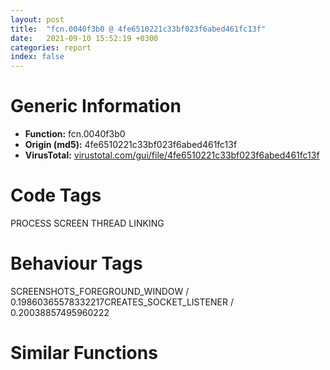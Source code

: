 ```yaml
---
layout: post
title:  "fcn.0040f3b0 @ 4fe6510221c33bf023f6abed461fc13f"
date:   2021-09-10 15:52:19 +0300
categories: report
index: false
---
```


# Generic Information
- **Function:** fcn.0040f3b0
- **Origin (md5):** 4fe6510221c33bf023f6abed461fc13f
- **VirusTotal:** [virustotal.com/gui/file/4fe6510221c33bf023f6abed461fc13f][virustotal_ref]

# Code Tags
<span class="tag" id="PROCESS">PROCESS</span>
<span class="tag" id="SCREEN">SCREEN</span>
<span class="tag" id="THREAD">THREAD</span>
<span class="tag" id="LINKING">LINKING</span>


# Behaviour Tags
<span class="bhv-tag" id="SCREENSHOTS_FOREGROUND_WINDOW">SCREENSHOTS_FOREGROUND_WINDOW / 0.19860365578332217</span><span class="bhv-tag" id="CREATES_SOCKET_LISTENER">CREATES_SOCKET_LISTENER / 0.20038857495960222</span>

# Similar Functions
<script type="text/javascript" src="https://www.gstatic.com/charts/loader.js"></script>
<script type="text/javascript">

    google.charts.load('current', {'packages':['corechart']});
    google.charts.setOnLoadCallback(drawChart);

    function drawChart() {
    var data = new google.visualization.DataTable();
        data.addColumn('number', 'X');
        data.addColumn('number', 'Y');
        data.addColumn({type: 'string', role: 'tooltip', 'p': {'html': true}});
        data.addColumn({'type': 'string', 'role': 'style'});
        
        data.addRows([
    [20.694665908813477, -258.96441650390625, '<b><a href="/report/fcn.0040f3b0@4fe6510221c33bf023f6abed461fc13f">fcn.0040f3b0</a><br>@4fe6510221c33bf023f6abed461fc13f</b><br>push ebp<br>mov ebp, esp<br>and esp, 0xfffffff8<br>movzx eax, byte[ebp+0xc]<br>sub esp, 0x11c<br>push ebx<br>mov ebx, dword[ebp+0x10]<br>or ax, bx<br>push esi<br>push edi<br>je 0x40f9c7<br>cmp dword[ebp+0x1c], 0<br>jne 0x40f3dc<br>mov dword[ebp+0x1c], 0xffc3d44d<br>call dword[sym.imp.KERNEL32.dll_GetCurrentThreadId]<br>cmp eax, dword[0x4c53a0]<br>mov eax, dword[0x4c7f18]<br>sete byte[esp+0x11]<br>test eax, eax<br>je 0x40f402<br>cmp byte[esp+0x11], 0<br>mov byte[esp+0x12], 1<br>je 0x40f407<br>mov byte[esp+0x12], 0<br>cmp eax, 1<br>je 0x40f413<br>cmp byte[esp+0x11], 0<br>je 0x40f417<br>mov byte[ebp+0x18], 0<br>cmp byte[ebp+0xc], 0<br>jne 0x40f429<br>mov ecx, ebx<br>call fcn.00412980<br>mov byte[ebp+0xc], al<br>jmp 0x40f442<br>test bx, bx<br>jne 0x40f442<br>mov ecx, dword[ebp+0xc]<br>push ecx<br>xor bl, bl<br>call fcn.00412700<br>movzx ebx, ax<br>add esp, 4<br>mov dword[ebp+0x10], ebx<br>mov edx, ebx<br>xor eax, eax<br>shr edx, 8<br>test dl, dl<br>setne al<br>cmp dword[0x4c7f18], 2<br>mov dword[esp+0x1c], eax<br>jne case.default.0x40f469<br>movzx eax, byte[ebp+0xc]<br>add eax, 0xffffff60<br>cmp eax, 5<br>ja case.default.0x40f469<br>jmp dword[eax*4+0x40f9d0]<br>mov byte[ebp+0xc], 0x11<br>jmp case.default.0x40f469<br>mov byte[ebp+0xc], 0x10<br>jmp case.default.0x40f469<br>mov byte[ebp+0xc], 0x12<br>cmp dword[ebp+0x14], 0<br>mov al, byte[ebp+0xc]<br>je 0x40f5b5<br>xor ecx, ecx<br>mov edx, ebx<br>call fcn.00411b10<br>mov ebx, dword[ebp+8]<br>test al, al<br>je 0x40f54b<br>lea ecx, [esp+0x28]<br>push ecx<br>call dword[sym.imp.USER32.dll_GetKeyboardState]<br>mov cl, 0x80<br>mov dl, 0x7f<br>test ebx, ebx<br>jne 0x40f4c2<br>movzx eax, byte[ebp+0xc]<br>or byte[esp+eax+0x28], cl<br>lea eax, [esp+eax+0x28]<br>jmp 0x40f4d3<br>cmp ebx, 1<br>jne 0x40f4d3<br>movzx eax, byte[ebp+0xc]<br>and byte[esp+eax+0x28], dl<br>lea eax, [esp+eax+0x28]<br>movzx eax, byte[ebp+0xc]<br>add eax, 0xffffff60<br>cmp eax, 5<br>ja case.default.0x40f4e1<br>jmp dword[eax*4+0x40f9e8]<br>test byte[esp+0xca], cl<br>jne 0x40f500<br>test byte[esp+0xcb], cl<br>jne 0x40f500<br>and byte[esp+0x39], dl<br>jmp case.default.0x40f4e1<br>or byte[esp+0x39], cl<br>jmp case.default.0x40f4e1<br>test byte[esp+0xc8], cl<br>jne 0x40f51e<br>test byte[esp+0xc9], cl<br>jne 0x40f51e<br>and byte[esp+0x38], dl<br>jmp case.default.0x40f4e1<br>or byte[esp+0x38], cl<br>jmp case.default.0x40f4e1<br>test byte[esp+0xcc], cl<br>jne 0x40f53c<br>test byte[esp+0xcd], cl<br>jne 0x40f53c<br>and byte[esp+0x3a], dl<br>jmp case.default.0x40f4e1<br>or byte[esp+0x3a], cl<br>lea edx, [esp+0x28]<br>push edx<br>call dword[sym.imp.USER32.dll_SetKeyboardState]<br>movzx esi, word[ebp+0x10]<br>mov edi, dword[sym.imp.USER32.dll_PostMessageW]<br>shl esi, 0x10<br>cmp ebx, 1<br>je 0x40f573<br>movzx ecx, byte[ebp+0xc]<br>mov edx, dword[ebp+0x14]<br>mov eax, esi<br>or eax, 1<br>push eax<br>push ecx<br>push 0x100<br>push edx<br>call edi<br>cmp byte[ebp+0x18], 0<br>je 0x40f591<br>cmp ebx, 2<br>jne 0x40f591<br>mov eax, dword[0x4c28ec]<br>mov ecx, dword[eax+0x64]<br>push ecx<br>call fcn.00410e40<br>add esp, 4<br>jmp 0x40f599<br>test ebx, ebx<br>je 0x40f98e<br>movzx edx, byte[ebp+0xc]<br>mov eax, dword[ebp+0x14]<br>or esi, 0xc0000001<br>push esi<br>push edx<br>push 0x101<br>push eax<br>call edi<br>jmp 0x40f98e<br>cmp byte[0x4c6ec4], 0<br>mov ecx, dword[ebp+8]<br>mov dword[0x4c53f8], ecx<br>mov byte[0x4c6eff], al<br>je 0x40f612<br>cmp al, 0x12<br>je 0x40f5d8<br>cmp al, 0xa4<br>je 0x40f5d8<br>cmp al, 0xa5<br>jne 0x40f612<br>cmp byte[esp+0x11], 0<br>jne 0x40f612<br>test byte[0x4c9b80], 1<br>mov byte[esp+0x16], 1<br>jne 0x40f643<br>or dword[0x4c9b80], 1<br>push str.BlockInput<br>push str.user32<br>call dword[sym.imp.KERNEL32.dll_GetModuleHandleW]<br>push eax<br>call dword[sym.imp.KERNEL32.dll_GetProcAddress]<br>mov dword[0x4c9b7c], eax<br>jmp 0x40f648<br>cmp byte[esp+0x11], 0<br>mov byte[esp+0x16], 0<br>lea esi, [esp+0x24]<br>jne 0x40f627<br>mov esi, 0x4c53f0<br>mov dword[esp+0x18], esi<br>cmp al, 0xa5<br>jne 0x40f65c<br>cmp byte[esp+0x12], 0<br>jne 0x40f65c<br>cmp dword[0x4c65e8], 0<br>je 0x40f65c<br>mov al, 1<br>jmp 0x40f65e<br>mov eax, dword[0x4c9b7c]<br>test eax, eax<br>je 0x40f650<br>push 0<br>call eax<br>mov al, byte[ebp+0xc]<br>mov byte[0x4c6ec4], 0<br>jmp 0x40f622<br>xor al, al<br>mov byte[esp+0x14], al<br>mov byte[esp+0x13], al<br>test al, al<br>je 0x40f6d6<br>cmp byte[esp+0x11], 0<br>jne 0x40f679<br>mov edi, dword[0x4c53f4]<br>jmp 0x40f6a6<br>call dword[sym.imp.USER32.dll_GetForegroundWindow]<br>test eax, eax<br>je 0x40f68e<br>push 0<br>push eax<br>call dword[sym.imp.USER32.dll_GetWindowThreadProcessId]<br>jmp 0x40f690<br>xor eax, eax<br>push eax<br>call dword[sym.imp.USER32.dll_GetKeyboardLayout]<br>mov edi, eax<br>push edi<br>xor eax, eax<br>call fcn.00411f10<br>add esp, 4<br>mov dword[esi], eax<br>cmp dword[esi], 0<br>je 0x40f6b2<br>mov byte[esp+0x13], 0<br>jmp 0x40f6da<br>push 0xa2<br>mov byte[esp+0x19], 0xa2<br>call dword[sym.imp.USER32.dll_GetAsyncKeyState]<br>mov edx, dword[ebp+0x1c]<br>mov dword[0x4c65dc], edx<br>shr eax, 0xf<br>and al, 1<br>mov byte[esp+0x17], al<br>jmp 0x40f6da<br>mov edi, dword[esp+0x24]<br>cmp byte[esp+0x12], 0<br>je 0x40f6f3<br>mov al, byte[ebp+0xc]<br>xor ecx, ecx<br>mov edx, ebx<br>call fcn.00411b10<br>mov byte[esp+0x20], al<br>jmp 0x40f6f8<br>mov byte[esp+0x20], 0<br>cmp byte[esp+0x11], 0<br>jne 0x40f71e<br>mov eax, dword[0x4c7f18]<br>cmp eax, 2<br>je 0x40f71e<br>cmp dword[0x4c65e8], 0<br>je 0x40f717<br>cmp eax, 1<br>jne 0x40f71e<br>mov byte[esp+0x11], 1<br>jmp 0x40f723<br>mov byte[esp+0x11], 0<br>cmp dword[ebp+8], 1<br>mov esi, dword[sym.imp.USER32.dll_keybd_event]<br>mov ebx, dword[esp+0x20]<br>je 0x40f812<br>cmp byte[esp+0x12], 0<br>je 0x40f75d<br>mov eax, dword[ebp+0x1c]<br>mov ecx, dword[esp+0x1c]<br>mov edx, dword[ebp+0x10]<br>push eax<br>mov eax, dword[ebp+0xc]<br>push ecx<br>push edx<br>push eax<br>push ebx<br>call fcn.00410920<br>add esp, 0x14<br>jmp 0x40f7f9<br>cmp byte[esp+0x14], 0<br>je 0x40f776<br>mov ecx, dword[esp+0x18]<br>cmp dword[ecx], 3<br>jne 0x40f776<br>mov edx, dword[ebp+0x1c]<br>mov dword[0x4c65e0], edx<br>mov eax, dword[ebp+0x1c]<br>mov ecx, dword[esp+0x1c]<br>mov edx, dword[ebp+0x10]<br>push eax<br>mov eax, dword[ebp+0xc]<br>push ecx<br>push edx<br>push eax<br>call esi<br>cmp byte[esp+0x13], 0<br>mov dword[0x4c65e0], 0<br>je 0x40f7f9<br>cmp dword[0x4c65dc], 0<br>mov byte[esp+0x13], 0<br>je 0x40f7c5<br>push edi<br>mov eax, 4<br>mov dword[0x4c65dc], 0<br>call fcn.00411f10<br>mov ecx, dword[esp+0x1c]<br>mov dword[ecx], eax<br>jmp 0x40f7f6<br>cmp byte[esp+0x17], 0<br>jne 0x40f7f9<br>movzx edx, byte[esp+0x15]<br>push edx<br>call dword[sym.imp.USER32.dll_GetAsyncKeyState]<br>mov ecx, 0x8000<br>and ax, cx<br>movzx eax, ax<br>neg eax<br>sbb eax, eax<br>add eax, 4<br>push edi<br>call fcn.00411f10<br>mov edx, dword[esp+0x1c]<br>mov dword[edx], eax<br>add esp, 4<br>cmp byte[esp+0x11], 0<br>je 0x40f812<br>mov eax, dword[ebp+0x10]<br>mov ecx, dword[ebp+0xc]<br>push eax<br>push ecx<br>xor dl, dl<br>call fcn.00411010<br>add esp, 8<br>cmp byte[ebp+0x18], 0<br>je 0x40f851<br>mov eax, 2<br>cmp dword[ebp+8], eax<br>jne 0x40f851<br>cmp dword[0x4c7f18], eax<br>jne 0x40f83e<br>mov edx, dword[0x4c28ec]<br>mov eax, dword[edx+0x68]<br>push eax<br>call fcn.00410e40<br>add esp, 4<br>jmp 0x40f85b<br>mov eax, dword[0x4c28ec]<br>mov eax, dword[eax+0x64]<br>push eax<br>call fcn.00410e40<br>add esp, 4<br>jmp 0x40f85b<br>cmp dword[ebp+8], 0<br>je 0x40f945<br>or dword[esp+0x1c], 2<br>cmp byte[esp+0x12], 0<br>je 0x40f889<br>mov ecx, dword[ebp+0x1c]<br>mov edx, dword[esp+0x1c]<br>mov eax, dword[ebp+0x10]<br>push ecx<br>mov ecx, dword[ebp+0xc]<br>push edx<br>push eax<br>push ecx<br>push ebx<br>call fcn.00410920<br>mov ebx, dword[ebp+0x10]<br>add esp, 0x14<br>jmp 0x40f915<br>cmp byte[esp+0x14], 0<br>je 0x40f8a1<br>mov edx, dword[esp+0x18]<br>cmp dword[edx], 3<br>jne 0x40f8a1<br>mov eax, dword[ebp+0x1c]<br>mov dword[0x4c65e4], eax<br>mov ecx, dword[ebp+0x1c]<br>mov edx, dword[esp+0x1c]<br>mov ebx, dword[ebp+0x10]<br>mov eax, dword[ebp+0xc]<br>push ecx<br>push edx<br>push ebx<br>push eax<br>call esi<br>xor eax, eax<br>mov dword[0x4c65e4], eax<br>cmp byte[esp+0x13], al<br>je 0x40f915<br>cmp dword[0x4c65dc], eax<br>je 0x40f8e1<br>mov dword[0x4c65dc], eax<br>push edi<br>mov eax, 4<br>call fcn.00411f10<br>mov ecx, dword[esp+0x1c]<br>mov dword[ecx], eax<br>jmp 0x40f912<br>cmp byte[esp+0x17], al<br>je 0x40f915<br>movzx edx, byte[esp+0x15]<br>push edx<br>call dword[sym.imp.USER32.dll_GetAsyncKeyState]<br>mov ecx, 0x8000<br>test cx, ax<br>mov eax, 0<br>setne al<br>push edi<br>add eax, 3<br>call fcn.00411f10<br>mov edx, dword[esp+0x1c]<br>mov dword[edx], eax<br>add esp, 4<br>mov eax, dword[esp+0x18]<br>cmp dword[eax], 0<br>je 0x40f92f<br>mov ecx, 0x138<br>cmp bx, cx<br>jne 0x40f92f<br>and byte[0x4c53d7], 0xfe<br>cmp byte[esp+0x11], 0<br>je 0x40f945<br>mov edx, dword[ebp+0xc]<br>push ebx<br>push edx<br>mov dl, 1<br>call fcn.00411010<br>add esp, 8<br>cmp byte[esp+0x16], 0<br>je 0x40f98e<br>test byte[0x4c9b80], 1<br>jne 0x40f97a<br>or dword[0x4c9b80], 1<br>push str.BlockInput<br>push str.user32<br>call dword[sym.imp.KERNEL32.dll_GetModuleHandleW]<br>push eax<br>call dword[sym.imp.KERNEL32.dll_GetProcAddress]<br>mov dword[0x4c9b7c], eax<br>jmp 0x40f97f<br>mov eax, dword[0x4c9b7c]<br>test eax, eax<br>je 0x40f987<br>push 1<br>call eax<br>mov byte[0x4c6ec4], 1<br>cmp byte[ebp+0x18], 0<br>je 0x40f9c7<br>cmp dword[0x4c7f18], 2<br>jne 0x40f9b5<br>mov eax, dword[0x4c28ec]<br>mov eax, dword[eax+0x60]<br>push eax<br>call fcn.00410e40<br>add esp, 4<br>pop edi<br>pop esi<br>pop ebx<br>mov esp, ebp<br>pop ebp<br>ret <br>mov ecx, dword[0x4c28ec]<br>mov eax, dword[ecx+0x5c]<br>push eax<br>call fcn.00410e40<br>add esp, 4<br>pop edi<br>pop esi<br>pop ebx<br>mov esp, ebp<br>pop ebp<br>ret <br><eoc> ', 'point { fill-color: #e0440e; }'],
[14.762373924255371, 248.3730010986328, '<b><a href="/report/fcn.0040fee0@4fe6510221c33bf023f6abed461fc13f">fcn.0040fee0</a><br>@4fe6510221c33bf023f6abed461fc13f</b><br>mov eax, dword[0x4c28ec]<br>mov eax, dword[eax+0xd0]<br>sub esp, 0x124<br>push ebx<br>mov ebx, dword[esp+0x134]<br>push ebp<br>mov ebp, dword[esp+0x13c]<br>push esi<br>mov esi, dword[esp+0x154]<br>mov dword[0x4c7f18], eax<br>cmp eax, 1<br>je 0x40ff18<br>cmp eax, 3<br>jne 0x40ff48<br>cmp dword[0x4c92dc], 0<br>je 0x40ff3b<br>call fcn.00408e80<br>test al, al<br>jne 0x40ff36<br>mov eax, 1<br>mov dword[0x4c7f18], eax<br>jmp 0x40ff4c<br>mov eax, dword[0x4c7f18]<br>dec eax<br>neg eax<br>sbb eax, eax<br>and eax, 2<br>mov dword[0x4c7f18], eax<br>test eax, eax<br>je 0x40ff97<br>lea ecx, [esp+0x18]<br>mov dword[0x4c53ec], ecx<br>mov ecx, 0x80000000<br>mov dword[0x4c53e4], 0xa<br>mov byte[0x4c53d7], 0<br>mov dword[0x4c53d8], ecx<br>mov dword[0x4c53dc], ecx<br>mov byte[0x4c53d6], 0<br>mov dword[0x4c53e8], 0<br>mov byte[0x4c53d5], 0<br>mov byte[0x4c53d4], 1<br>mov ecx, dword[0x4c29c8]<br>mov dl, byte[0x4c6ec4]<br>mov byte[esp+0x13], dl<br>cmp ecx, 9<br>je 0x40ffb5<br>cmp ecx, 0xa<br>jne 0x410045<br>test eax, eax<br>jne 0x410045<br>test byte[0x4c9b80], 1<br>mov byte[esp+0x12], 1<br>jne 0x40fff3<br>or dword[0x4c9b80], 1<br>push str.BlockInput<br>push str.user32<br>call dword[sym.imp.KERNEL32.dll_GetModuleHandleW]<br>push eax<br>call dword[sym.imp.KERNEL32.dll_GetProcAddress]<br>mov dword[0x4c9b7c], eax<br>mov eax, dword[0x4c7f18]<br>mov ecx, dword[0x4c9b7c]<br>test ecx, ecx<br>je 0x410006<br>push 1<br>call ecx<br>mov eax, dword[0x4c7f18]<br>mov byte[0x4c6ec4], 1<br>movzx ecx, byte[esp+0x134]<br>sub ecx, 0x56<br>je 0x410072<br>dec ecx<br>je 0x41004c<br>dec ecx<br>jne 0x410094<br>mov eax, dword[esp+0x148]<br>mov ecx, dword[esp+0x144]<br>push esi<br>push edi<br>push eax<br>mov al, byte[esp+0x144]<br>push ecx<br>push ebp<br>push ebx<br>call fcn.00410160<br>add esp, 0x18<br>jmp 0x41008f<br>mov byte[esp+0x12], 0<br>jmp 0x41000d<br>mov edx, dword[esp+0x150]<br>mov eax, dword[esp+0x14c]<br>push esi<br>push edx<br>push eax<br>mov al, byte[esp+0x144]<br>push ebp<br>push ebx<br>mov ecx, edi<br>call fcn.004102e0<br>add esp, 0x14<br>jmp 0x41008f<br>push esi<br>lea ecx, [esp+0x144]<br>push edi<br>push ecx<br>lea ecx, [esp+0x20]<br>lea eax, [esp+0x148]<br>call fcn.004106d0<br>add esp, 0xc<br>mov eax, dword[0x4c7f18]<br>test eax, eax<br>je 0x410102<br>cmp byte[0x4c53d5], 0<br>mov dword[esp+0x14], 0xffffffff<br>jne 0x4100c6<br>cmp dword[0x4c53e8], 0<br>jbe 0x4100c6<br>lea edx, [esp+0x14]<br>push 0<br>push edx<br>call fcn.00410cf0<br>mov eax, dword[0x4c7f18]<br>add esp, 8<br>dec eax<br>neg eax<br>sbb eax, eax<br>and eax, 0x3e8<br>add eax, 0x1f4<br>cmp dword[0x4c53e4], eax<br>jbe 0x4100eb<br>mov eax, dword[0x4c53ec]<br>push eax<br>call fcn.0048e3af<br>add esp, 4<br>mov ecx, dword[esp+0x14]<br>push ecx<br>mov dword[0x4c7f18], 0<br>call fcn.00410e40<br>add esp, 4<br>cmp byte[esp+0x12], 0<br>je 0x410152<br>cmp byte[esp+0x13], 0<br>jne 0x410152<br>test byte[0x4c9b80], 1<br>jne 0x41013e<br>or dword[0x4c9b80], 1<br>push str.BlockInput<br>push str.user32<br>call dword[sym.imp.KERNEL32.dll_GetModuleHandleW]<br>push eax<br>call dword[sym.imp.KERNEL32.dll_GetProcAddress]<br>mov dword[0x4c9b7c], eax<br>jmp 0x410143<br>mov eax, dword[0x4c9b7c]<br>test eax, eax<br>je 0x41014b<br>push 0<br>call eax<br>mov byte[0x4c6ec4], 0<br>pop esi<br>pop ebp<br>pop ebx<br>add esp, 0x124<br>ret <br><eoc> ', 'null'],
[-235.9376220703125, -8.261780738830566, '<b><a href="/report/fcn.0040d900@4fe6510221c33bf023f6abed461fc13f">fcn.0040d900</a><br>@4fe6510221c33bf023f6abed461fc13f</b><br>push ebp<br>mov ebp, esp<br>sub esp, 0x94<br>push ebx<br>push esi<br>push edi<br>mov edi, dword[ebp+8]<br>cmp word[edi], 0<br>je 0x40ea6c<br>mov bl, byte[ebp+0xc]<br>mov esi, dword[0x4c28ec]<br>mov dword[ebp-0x38], esi<br>test bl, bl<br>jne 0x40d99c<br>push 7<br>push str.Blind<br>push edi<br>call fcn.0048d597<br>add esp, 0xc<br>test eax, eax<br>jne 0x40d99c<br>add edi, 0xe<br>mov byte[0x4c53cf], 1<br>mov dword[ebp+8], edi<br>mov edi, dword[ebp+0x10]<br>mov eax, dword[esi+0x5c]<br>mov ecx, dword[esi+0x64]<br>mov dword[ebp-0x5c], eax<br>mov dword[ebp-0x58], ecx<br>cmp edi, 1<br>je 0x40d963<br>cmp edi, 3<br>jne 0x40d9cf<br>cmp dword[0x4c92dc], 0<br>je 0x40d9a5<br>call fcn.00408e20<br>test al, al<br>jne 0x40d9a5<br>test bl, bl<br>jne 0x40d993<br>call fcn.00408e80<br>test al, al<br>je 0x40d993<br>mov ecx, dword[ebp+8]<br>mov eax, str.Click<br>call fcn.00473c80<br>test eax, eax<br>jne 0x40d9a5<br>mov dword[ebp+0x10], 1<br>jmp 0x40d9cf<br>mov byte[0x4c53cf], 0<br>jmp 0x40d94a<br>cmp edi, 3<br>jne 0x40d9b3<br>mov dword[ebp+0x10], 2<br>jmp 0x40d9cf<br>xor eax, eax<br>mov dword[ebp+0x10], eax<br>cmp dword[esi+0x5c], eax<br>jge 0x40d9c5<br>cmp dword[esi+0x64], eax<br>jge 0x40d9c5<br>or eax, 0xffffffff<br>mov dword[esi+0x64], eax<br>mov dword[esi+0x5c], 0xffffffff<br>xor edi, edi<br>mov byte[ebp-0xb], 0<br>cmp dword[ebp+0x14], edi<br>je 0x40da77<br>mov edx, dword[ebp+0x14]<br>push edi<br>push edx<br>call dword[sym.imp.USER32.dll_GetWindowThreadProcessId]<br>mov ebx, eax<br>mov dword[ebp-0x54], ebx<br>test ebx, ebx<br>je 0x40da20<br>cmp ebx, dword[0x4c85cc]<br>je 0x40da20<br>mov esi, dword[ebp+0x14]<br>call fcn.00478540<br>test al, al<br>jne 0x40da1d<br>mov eax, dword[0x4c85cc]<br>push 1<br>push ebx<br>push eax<br>call dword[sym.imp.USER32.dll_AttachThreadInput]<br>test eax, eax<br>setne byte[ebp-0xb]<br>mov edi, ebx<br>mov esi, dword[ebp-0x38]<br>push edi<br>call dword[sym.imp.USER32.dll_GetKeyboardLayout]<br>mov dword[0x4c53f4], eax<br>push eax<br>xor eax, eax<br>call fcn.00411f10<br>add esp, 4<br>push 1<br>mov dword[0x4c53f0], eax<br>call fcn.00411940<br>add esp, 4<br>cmp dword[0x4c65e8], 0<br>mov bl, al<br>mov byte[ebp-4], bl<br>je 0x40db83<br>mov cl, byte[0x4c64b5]<br>mov dl, byte[0x4c64b7]<br>mov al, cl<br>not cl<br>and al, dl<br>and cl, dl<br>mov byte[ebp-2], dl<br>mov byte[ebp-0xa], cl<br>jmp 0x40dbae<br>test byte[0x4c90f2], 0xc0<br>je 0x40db65<br>call dword[sym.imp.KERNEL32.dll_GetTickCount]<br>sub eax, dword[0x4c90e8]<br>cmp eax, 0x32<br>jae 0x40db65<br>cmp dword[ebp+0x10], 2<br>je 0x40db65<br>cmp byte[0x4c53cf], 0<br>jne 0x40db65<br>cmp byte[0x4c92ce], 0<br>je 0x40db65<br>call dword[sym.imp.KERNEL32.dll_GetCurrentThreadId]<br>cmp eax, dword[0x4c85cc]<br>jne 0x40db65<br>mov eax, dword[ebp+8]<br>test bl, bl<br>mov ebx, 0x4a3834<br>je 0x40db33<br>call fcn.004095d0<br>test eax, eax<br>setne al<br>test al, al<br>je 0x40db65<br>lea esp, [esp]<br>mov ebx, dword[sym.imp.USER32.dll_GetAsyncKeyState]<br>push 0x5b<br>call ebx<br>mov ecx, 0x8000<br>test cx, ax<br>jne 0x40db12<br>push 0x5c<br>call ebx<br>mov edx, 0x8000<br>test dx, ax<br>je 0x40db65<br>push 1<br>push 0x8000012f<br>mov dword[0x4c28b4], edi<br>call fcn.00401340<br>add esp, 8<br>mov dword[0x4c28b4], 1<br>jmp 0x40daf0<br>call fcn.004095d0<br>test eax, eax<br>je 0x40db65<br>lea esp, [esp]<br>add eax, 2<br>mov ebx, 0x4a383c<br>call fcn.004095d0<br>test eax, eax<br>je 0x40daf0<br>cmp word[eax], 0x7b<br>je 0x40daf0<br>mov ebx, 0x4a3834<br>call fcn.004095d0<br>test eax, eax<br>jne 0x40db40<br>call dword[sym.imp.USER32.dll_GetForegroundWindow]<br>test eax, eax<br>je 0x40da20<br>push 0<br>push eax<br>call dword[sym.imp.USER32.dll_GetWindowThreadProcessId]<br>mov edi, eax<br>jmp 0x40da20<br>call dword[sym.imp.KERNEL32.dll_GetTickCount]<br>sub eax, dword[0x4c90e8]<br>cmp eax, dword[0x4c28ac]<br>jae 0x40dba3<br>mov al, byte[0x4c90f2]<br>and al, bl<br>mov byte[ebp-2], al<br>jmp 0x40dbaa<br>mov byte[ebp-2], 0<br>mov al, byte[ebp-2]<br>mov byte[ebp-0xa], 0<br>mov cl, byte[0x4c7ec1]<br>not al<br>and al, bl<br>and cl, al<br>mov al, byte[0x4c53cf]<br>mov byte[0x4c7ec1], cl<br>test al, al<br>je 0x40dbd5<br>not cl<br>and cl, bl<br>mov byte[ebp-3], cl<br>mov byte[ebp-8], bl<br>jmp 0x40dbdc<br>mov byte[ebp-3], 0<br>mov byte[ebp-8], cl<br>cmp byte[esi+0xef], 0<br>je 0x40dbfd<br>test al, al<br>jne 0x40dbfd<br>push 2<br>mov bl, 0x14<br>call fcn.00411130<br>mov bl, byte[ebp-4]<br>add esp, 4<br>mov dword[ebp-0x40], eax<br>jmp 0x40dc04<br>mov dword[ebp-0x40], 0<br>mov edi, dword[ebp+0x10]<br>mov dword[0x4c7f18], edi<br>test edi, edi<br>je 0x40dc76<br>cmp edi, 1<br>jne 0x40dc27<br>mov eax, 0x36b0<br>mov dword[0x4c53e4], 0x1f4<br>jmp 0x40dc36<br>mov eax, 0x2ee0<br>mov dword[0x4c53e4], 0x5dc<br>call fcn.00494320<br>mov eax, esp<br>mov dword[0x4c53ec], eax<br>mov eax, 0x80000000<br>mov byte[0x4c53d7], bl<br>mov dword[0x4c53d8], eax<br>mov dword[0x4c53dc], eax<br>mov byte[0x4c53d6], 0<br>mov dword[0x4c53e8], 0<br>mov byte[0x4c53d5], 0<br>mov byte[0x4c53d4], 1<br>mov al, byte[0x4c6ec4]<br>mov byte[ebp-0x25], al<br>mov eax, dword[0x4c29c8]<br>cmp eax, 8<br>je 0x40dc8d<br>cmp eax, 0xa<br>jne 0x40dcce<br>test edi, edi<br>jne 0x40dcce<br>cmp dword[ebp+0x14], edi<br>jne 0x40dcce<br>test byte[0x4c9b80], 1<br>mov byte[ebp-4], 1<br>jne 0x40dcd4<br>or dword[0x4c9b80], 1<br>push str.BlockInput<br>push str.user32<br>call dword[sym.imp.KERNEL32.dll_GetModuleHandleW]<br>push eax<br>call dword[sym.imp.KERNEL32.dll_GetProcAddress]<br>mov edi, dword[0x4c7f18]<br>mov dword[0x4c9b7c], eax<br>jmp 0x40dcd9<br>mov byte[ebp-4], 0<br>jmp 0x40dcee<br>mov eax, dword[0x4c9b7c]<br>test eax, eax<br>je 0x40dce7<br>push 1<br>call eax<br>mov edi, dword[0x4c7f18]<br>mov byte[0x4c6ec4], 1<br>mov edx, dword[ebp+8]<br>xor ecx, ecx<br>mov word[ebp-0x2a], cx<br>mov byte[ebp-1], 0<br>cmp word[edx], cx<br>je 0x40e6e4<br>mov esi, edx<br>cmp dword[0x4c7f18], 0<br>mov byte[ebp-9], 0<br>jne 0x40dd6f<br>mov edi, dword[sym.imp.KERNEL32.dll_GetTickCount]<br>call edi<br>sub eax, dword[0x4c9124]<br>mov ecx, dword[0x4c28ec]<br>cmp eax, dword[ecx+0xd4]<br>jbe 0x40dd6f<br>push 0<br>push 0<br>push 0<br>push 0<br>lea edx, [ebp-0x90]<br>push edx<br>call dword[sym.imp.USER32.dll_PeekMessageW]<br>test eax, eax<br>je 0x40dd68<br>push 1<br>push 0xffffffffffffffff<br>mov dword[0x4c28b4], 0<br>call fcn.00401340<br>add esp, 8<br>mov dword[0x4c28b4], 1<br>call edi<br>mov dword[0x4c9124], eax<br>cmp byte[ebp+0xc], 0<br>jne 0x40e599<br>movzx eax, word[esi]<br>push eax<br>push str.^+!_{}<br>call fcn.0048db21<br>add esp, 8<br>test eax, eax<br>je 0x40e599<br>movzx eax, word[esi]<br>add eax, 0xffffffdf<br>cmp eax, 0x5c<br>ja case.0x40dda8.34<br>movzx ecx, byte[eax+0x40ea98]<br>jmp dword[ecx*4+0x40ea7c]<br>test byte[ebp-8], 3<br>jne case.0x40dda8.34<br>or byte[ebp-1], 1<br>jmp case.0x40dda8.34<br>test byte[ebp-8], 0x30<br>jne case.0x40dda8.34<br>or byte[ebp-1], 0x10<br>jmp case.0x40dda8.34<br>test byte[ebp-8], 0xc<br>jne case.0x40dda8.34<br>or byte[ebp-1], 4<br>jmp case.0x40dda8.34<br>test byte[ebp-8], 0xc0<br>jne case.0x40dda8.34<br>or byte[ebp-1], 0x40<br>jmp case.0x40dda8.34<br>lea ebx, [esi+2]<br>push 0x7d<br>push ebx<br>call fcn.0048db21<br>mov edi, eax<br>add esp, 8<br>mov dword[ebp-0x18], edi<br>test edi, edi<br>je case.0x40dda8.34<br>mov eax, ebx<br>call fcn.00409620<br>mov esi, eax<br>mov ebx, edi<br>sub ebx, esi<br>sar ebx, 1<br>mov dword[ebp+8], esi<br>mov dword[ebp-0x30], ebx<br>jne 0x40dea9<br>movzx ecx, word[edi+2]<br>lea eax, [edi+2]<br>cmp ecx, 0x7d<br>jne 0x40de45<br>mov dword[ebp-0x18], eax<br>mov dword[ebp-0x30], 1<br>jmp 0x40dea3<br>cmp ecx, 0x20<br>je 0x40de53<br>cmp ecx, 9<br>jne 0x40e58c<br>call fcn.00409620<br>push 4<br>mov edi, eax<br>push str.Down<br>push edi<br>call fcn.0048d597<br>add esp, 0xc<br>test eax, eax<br>je 0x40de86<br>push 2<br>push 0x4a0d58<br>push edi<br>call fcn.0048d597<br>add esp, 0xc<br>test eax, eax<br>jne 0x40e58c<br>push 0x7d<br>push edi<br>call fcn.0048db21<br>add esp, 8<br>mov dword[ebp-0x18], eax<br>test eax, eax<br>je case.0x40dda8.34<br>sub eax, esi<br>sar eax, 1<br>mov dword[ebp-0x30], eax<br>mov ebx, dword[ebp-0x30]<br>mov edi, dword[ebp-0x18]<br>push 5<br>push str.Click<br>push esi<br>call fcn.0048d597<br>add esp, 0xc<br>test eax, eax<br>jne 0x40df51<br>xor edx, edx<br>lea eax, [ebp-0x48]<br>push eax<br>mov word[edi], dx<br>lea ecx, [ebp-0x24]<br>push ecx<br>lea edx, [ebp-0x10]<br>push edx<br>lea eax, [ebp-0x1d]<br>push eax<br>lea ecx, [ebp-0x50]<br>push ecx<br>lea edx, [ebp-0x4c]<br>push edx<br>lea eax, [esi+0xa]<br>call fcn.00409620<br>call fcn.0040fa80<br>mov ecx, dword[ebp-0x24]<br>add esp, 0x18<br>mov eax, 0x7d<br>mov word[edi], ax<br>cmp ecx, 1<br>jge 0x40df2c<br>mov edx, dword[ebp-0x38]<br>movzx eax, byte[edx+0xeb]<br>mov ecx, dword[ebp-0x48]<br>push ecx<br>push eax<br>lea ecx, [ebp-0x50]<br>push ecx<br>lea ecx, [ebp-0x64]<br>lea eax, [ebp-0x4c]<br>call fcn.004106d0<br>mov edx, dword[ebp-0x18]<br>add esp, 0xc<br>mov dword[ebp+8], edx<br>mov esi, edx<br>jmp 0x40e6c2<br>mov edx, dword[ebp-0x48]<br>mov eax, dword[ebp-0x50]<br>push edx<br>mov edx, dword[ebp-0x4c]<br>push eax<br>mov eax, dword[ebp+0x14]<br>push edx<br>mov edx, dword[ebp-0x10]<br>push eax<br>mov eax, dword[ebp-8]<br>push 0<br>push edx<br>mov edx, dword[ebp-0x1d]<br>push eax<br>push 0<br>push edx<br>jmp 0x40e581<br>push 3<br>push 0x4a3854<br>push esi<br>call fcn.0048d597<br>add esp, 0xc<br>test eax, eax<br>jne 0x40df76<br>mov edx, dword[ebp-0x18]<br>mov byte[ebp+0xc], 1<br>mov dword[ebp+8], edx<br>mov esi, edx<br>jmp 0x40e6c2<br>mov ecx, dword[ebp-0x18]<br>xor eax, eax<br>mov word[ecx], ax<br>mov dword[ebp-0x44], ebx<br>mov ebx, 0x4a352c<br>mov eax, esi<br>mov dword[ebp-0x10], 2<br>mov dword[ebp-0x24], 1<br>call fcn.004095d0<br>mov edi, eax<br>test edi, edi<br>je 0x40e025<br>movzx edx, word[edi]<br>xor eax, eax<br>mov word[edi], ax<br>mov eax, edi<br>sub eax, dword[ebp+8]<br>mov dword[ebp-0x60], edx<br>sar eax, 1<br>mov dword[ebp-0x44], eax<br>lea eax, [edi+2]<br>call fcn.00409620<br>mov ecx, dword[ebp-0x18]<br>mov esi, eax<br>sub ecx, esi<br>sar ecx, 1<br>je 0x40e022<br>push 4<br>push str.Down<br>push esi<br>call fcn.0048d597<br>add esp, 0xc<br>test eax, eax<br>jne 0x40dfff<br>push 4<br>push str.Temp<br>add esi, 8<br>push esi<br>mov dword[ebp-0x10], eax<br>call fcn.0048d597<br>add esp, 0xc<br>test eax, eax<br>setne byte[ebp-0x19]<br>jmp 0x40e022<br>push 0x4a0d58<br>push esi<br>call fcn.0048cd49<br>add esp, 8<br>test eax, eax<br>jne 0x40e01a<br>mov dword[ebp-0x10], 1<br>jmp 0x40e022<br>call fcn.0040d260<br>mov dword[ebp-0x24], eax<br>mov esi, dword[ebp+8]<br>movzx eax, word[esi]<br>test ax, ax<br>je 0x40e06e<br>cmp word[esi+2], 0<br>jne 0x40e047<br>mov ecx, dword[0x4c53f4]<br>lea esi, [ebp-1]<br>call fcn.00412360<br>mov esi, dword[ebp+8]<br>jmp 0x40e070<br>mov ebx, dword[ebp+8]<br>xor esi, esi<br>lea esp, [esp]<br>mov edx, dword[esi*8+0x4c36f8]<br>push ebx<br>push edx<br>call fcn.0048cd49<br>add esp, 8<br>test eax, eax<br>je 0x40e085<br>inc esi<br>cmp esi, 0x6d<br>jl 0x40e050<br>mov esi, dword[ebp+8]<br>xor al, al<br>mov bl, al<br>mov byte[ebp-0x1d], bl<br>test al, al<br>je 0x40e091<br>mov dword[ebp-0x3c], 0<br>jmp 0x40e116<br>mov al, byte[esi*8+0x4c36fc]<br>mov esi, dword[ebp+8]<br>jmp 0x40e070<br>mov eax, esi<br>call fcn.00412200<br>movzx eax, ax<br>mov dword[ebp-0x3c], eax<br>test ax, ax<br>jne 0x40e116<br>mov ax, word[esi]<br>call fcn.004095a0<br>cmp ax, 0x56<br>jne 0x40e116<br>mov ax, word[esi+2]<br>call fcn.004095a0<br>cmp ax, 0x4b<br>jne 0x40e116<br>mov eax, dword[ebp+8]<br>add eax, 4<br>mov ebx, 0x4a3868<br>call fcn.004095d0<br>mov esi, eax<br>test esi, esi<br>je 0x40e0fb<br>mov ax, word[esi+2]<br>call fcn.004095a0<br>cmp ax, 0x43<br>jne 0x40e0fb<br>push 0x10<br>push 0<br>add esi, 4<br>push esi<br>call fcn.0048e37b<br>movzx eax, ax<br>add esp, 0xc<br>mov dword[ebp-0x3c], eax<br>mov eax, dword[ebp+8]<br>push 0x10<br>add eax, 4<br>push 0<br>push eax<br>call fcn.0048e37b<br>mov esi, dword[ebp+8]<br>mov bl, al<br>add esp, 0xc<br>mov byte[ebp-0x1d], bl<br>test edi, edi<br>je 0x40e121<br>mov cx, word[ebp-0x60]<br>mov word[edi], cx<br>cmp dword[ebp-0x24], 1<br>mov eax, dword[ebp-0x18]<br>mov edx, 0x7d<br>mov word[eax], dx<br>jl 0x40e58c<br>test bl, bl<br>jne 0x40e4ee<br>cmp word[ebp-0x3c], 0<br>jne 0x40e4ee<br>mov eax, 1<br>cmp dword[ebp-0x44], eax<br>jne 0x40e1a0<br>cmp dword[ebp-0x10], eax<br>je 0x40e58c<br>cmp dword[ebp+0x14], 0<br>je 0x40e184<br>movzx ecx, word[esi]<br>mov edx, dword[ebp+0x14]<br>push 0<br>push ecx<br>push 0x102<br>push edx<br>call dword[sym.imp.USER32.dll_PostMessageW]<br>mov edx, dword[ebp-0x18]<br>mov dword[ebp+8], edx<br>mov esi, edx<br>jmp 0x40e6c2<br>movzx eax, word[esi]<br>push eax<br>mov eax, dword[ebp-0x24]<br>call fcn.0040eea0<br>mov edx, dword[ebp-0x18]<br>add esp, 4<br>mov dword[ebp+8], edx<br>mov esi, edx<br>jmp 0x40e6c2<br>cmp dword[ebp+0x14], 0<br>mov esi, dword[ebp-0x30]<br>mov edi, dword[ebp+8]<br>lea ecx, [ebp-8]<br>push ecx<br>lea edx, [ebp-0x10]<br>sete bl<br>push edx<br>call fcn.004123e0<br>add esp, 8<br>mov byte[ebp-0x1d], al<br>test al, al<br>je 0x40e3a3<br>mov edi, dword[ebp+0x14]<br>test edi, edi<br>jne 0x40e1de<br>cmp dword[ebp-0x10], edi<br>jne 0x40e1d9<br>mov byte[ebp-9], al<br>jmp 0x40e1de<br>call fcn.0040d430<br>cmp dword[0x4c7f18], 0<br>je 0x40e1f2<br>mov bl, byte[0x4c53d7]<br>jmp 0x40e2e4<br>cmp dword[0x4c65e8], 0<br>je 0x40e206<br>mov bl, byte[0x4c64b5]<br>jmp 0x40e2e4<br>mov esi, dword[sym.imp.USER32.dll_GetAsyncKeyState]<br>push 0xa0<br>xor bl, bl<br>call esi<br>mov ecx, 0x8000<br>test cx, ax<br>je 0x40e221<br>mov bl, 0x10<br>push 0xa1<br>call esi<br>mov edx, 0x8000<br>test dx, ax<br>je 0x40e235<br>or bl, 0x20<br>push 0xa2<br>call esi<br>mov ecx, 0x8000<br>test cx, ax<br>je 0x40e249<br>or bl, 1<br>push 0xa3<br>call esi<br>mov edx, 0x8000<br>test dx, ax<br>je 0x40e25d<br>or bl, 2<br>push 0xa4<br>call esi<br>mov ecx, 0x8000<br>test cx, ax<br>je 0x40e271<br>or bl, 4<br>push 0xa5<br>call esi<br>mov edx, 0x8000<br>test dx, ax<br>je 0x40e285<br>or bl, 8<br>push 0x5b<br>call esi<br>mov ecx, 0x8000<br>test cx, ax<br>je 0x40e296<br>or bl, 0x40<br>push 0x5c<br>call esi<br>mov edx, 0x8000<br>test dx, ax<br>je 0x40e2a7<br>or bl, 0x80<br>cmp dword[0x4c65e8], 0<br>je 0x40e2e4<br>mov al, bl<br>not al<br>and al, byte[0x4c64b5]<br>je 0x40e2e4<br>mov cl, byte[0x4c64b7]<br>not al<br>and byte[0x4c64b5], al<br>and byte[0x4c64b6], al<br>and cl, al<br>mov al, cl<br>mov byte[0x4c64b7], cl<br>mov ecx, 0x4c64d8<br>call fcn.00411a40<br>mov eax, dword[ebp-8]<br>push 0<br>push 0<br>push edi<br>push ebx<br>push eax<br>mov esi, 0xffc3d44d<br>call fcn.00411240<br>mov eax, dword[ebp-0x24]<br>add esp, 0x14<br>test eax, eax<br>jle 0x40e58c<br>mov ebx, dword[ebp-0x1d]<br>mov edi, eax<br>jmp 0x40e310<br>mov ecx, dword[ebp+0x14]<br>mov edx, dword[ebp-0x10]<br>push 0xffc3d44d<br>push 1<br>push ecx<br>push 0<br>push ebx<br>push edx<br>call fcn.0040f3b0<br>add esp, 0x18<br>cmp dword[0x4c7f18], 0<br>jne 0x40e38f<br>mov esi, dword[sym.imp.KERNEL32.dll_GetTickCount]<br>call esi<br>sub eax, dword[0x4c9124]<br>mov ecx, dword[0x4c28ec]<br>cmp eax, dword[ecx+0xd4]<br>jbe 0x40e38f<br>push 0<br>push 0<br>push 0<br>push 0<br>lea edx, [ebp-0x90]<br>push edx<br>call dword[sym.imp.USER32.dll_PeekMessageW]<br>test eax, eax<br>je 0x40e388<br>push 1<br>push 0xffffffffffffffff<br>mov dword[0x4c28b4], 0<br>call fcn.00401340<br>add esp, 8<br>mov dword[0x4c28b4], 1<br>call esi<br>mov dword[0x4c9124], eax<br>dec edi<br>jne 0x40e310<br>mov edx, dword[ebp-0x18]<br>mov dword[ebp+8], edx<br>mov esi, edx<br>jmp 0x40e6c2<br>mov ebx, dword[ebp-0x30]<br>mov edi, dword[ebp+8]<br>cmp ebx, 4<br>jbe 0x40e41e<br>push 4<br>push str.ASC_<br>push edi<br>call fcn.0048d597<br>add esp, 0xc<br>test eax, eax<br>jne 0x40e41e<br>mov esi, dword[ebp+0x14]<br>test esi, esi<br>jne 0x40e421<br>lea eax, [edi+6]<br>call fcn.00409620<br>mov edi, eax<br>call fcn.0040efb0<br>cmp dword[0x4c7f18], 2<br>jne 0x40e3ff<br>mov eax, dword[0x4c28ec]<br>mov eax, dword[eax+0x60]<br>push eax<br>call fcn.00410e40<br>mov edx, dword[ebp-0x18]<br>add esp, 4<br>mov dword[ebp+8], edx<br>mov esi, edx<br>jmp 0x40e6c2<br>mov ecx, dword[0x4c28ec]<br>mov eax, dword[ecx+0x5c]<br>push eax<br>call fcn.00410e40<br>mov edx, dword[ebp-0x18]<br>add esp, 4<br>mov dword[ebp+8], edx<br>mov esi, edx<br>jmp 0x40e6c2<br>mov esi, dword[ebp+0x14]<br>cmp ebx, 2<br>jbe 0x40e58c<br>push 2<br>push 0x4a387c<br>push edi<br>call fcn.0048d597<br>add esp, 0xc<br>test eax, eax<br>jne 0x40e58c<br>push 0x10<br>push eax<br>add edi, 4<br>push edi<br>call fcn.0048e37b<br>add esp, 0xc<br>movzx ecx, ax<br>test esi, esi<br>je 0x40e469<br>push 0<br>push ecx<br>push 0x102<br>push esi<br>call dword[sym.imp.USER32.dll_PostMessageW]<br>jmp 0x40e4a7<br>cmp dword[0x4c7f18], 2<br>je 0x40e487<br>movzx edx, byte[ebp-8]<br>movzx eax, byte[ebp-1]<br>or eax, edx<br>push ecx<br>call fcn.0040d4b0<br>add esp, 4<br>jmp 0x40e4a7<br>push 0xa<br>lea edx, [ebp-0x72]<br>push edx<br>mov eax, 0x30<br>push ecx<br>mov word[ebp-0x74], ax<br>call fcn.0048cac5<br>add esp, 0xc<br>lea edi, [ebp-0x74]<br>call fcn.0040efb0<br>cmp dword[0x4c7f18], 2<br>jne 0x40e4cf<br>mov ecx, dword[0x4c28ec]<br>mov eax, dword[ecx+0x60]<br>push eax<br>call fcn.00410e40<br>mov edx, dword[ebp-0x18]<br>add esp, 4<br>mov dword[ebp+8], edx<br>mov esi, edx<br>jmp 0x40e6c2<br>mov edx, dword[0x4c28ec]<br>mov eax, dword[edx+0x5c]<br>push eax<br>call fcn.00410e40<br>mov edx, dword[ebp-0x18]<br>add esp, 4<br>mov dword[ebp+8], edx<br>mov esi, edx<br>jmp 0x40e6c2<br>mov esi, dword[ebp-0x3c]<br>xor ecx, ecx<br>mov edx, esi<br>mov al, bl<br>call fcn.00411b10<br>mov byte[ebp-0x14], al<br>test al, al<br>je 0x40e55d<br>cmp dword[ebp+0x14], 0<br>jne 0x40e55d<br>mov ecx, dword[ebp-0x10]<br>test ecx, ecx<br>jne 0x40e523<br>mov byte[ebp-9], bl<br>cmp byte[ebp-0x19], cl<br>je 0x40e51e<br>or byte[0x4c7ec1], al<br>or byte[ebp-8], al<br>jmp 0x40e55d<br>cmp ecx, 1<br>jne 0x40e55d<br>mov al, bl<br>call fcn.0040d430<br>mov al, byte[ebp-0x14]<br>mov cl, byte[0x4c7ec1]<br>not al<br>and byte[ebp-3], al<br>and cl, al<br>mov byte[0x4c7ec1], cl<br>cmp bl, 0xa5<br>jne 0x40e557<br>cmp dword[0x4c53f0], 3<br>jne 0x40e557<br>and byte[ebp-3], 0xfe<br>or cl, byte[ebp-3]<br>mov byte[ebp-8], cl<br>mov eax, dword[ebp+0x14]<br>mov ecx, dword[ebp-0x14]<br>mov edx, dword[ebp-0x10]<br>push 0<br>push 0x80000000<br>push 0x80000000<br>push eax<br>mov eax, dword[ebp-8]<br>push ecx<br>mov ecx, dword[ebp-0x1d]<br>push edx<br>push eax<br>push esi<br>push ecx<br>mov ecx, dword[ebp-0x24]<br>mov al, byte[ebp-1]<br>call fcn.0040eb00<br>add esp, 0x24<br>mov edx, dword[ebp-0x18]<br>mov dword[ebp+8], edx<br>mov esi, edx<br>jmp 0x40e6c2<br>mov ax, word[esi]<br>mov word[ebp-0x2c], ax<br>test ax, ax<br>je 0x40e651<br>cmp word[ebp-0x2a], 0<br>jne 0x40e5c9<br>mov ecx, dword[0x4c53f4]<br>mov eax, dword[ebp-0x2c]<br>lea esi, [ebp-1]<br>call fcn.00412360<br>mov esi, dword[ebp+8]<br>jmp 0x40e653<br>movzx esi, ax<br>test esi, 0xffffff80<br>jne 0x40e5e6<br>push 2<br>push esi<br>call fcn.0048df9e<br>add esp, 8<br>test eax, eax<br>je 0x40e5e6<br>and esi, 0xffffffdf<br>cmp si, 0x56<br>jne 0x40e625<br>movzx esi, word[ebp-0x2a]<br>test esi, 0xffffff80<br>jne 0x40e60a<br>push 2<br>push esi<br>call fcn.0048df9e<br>add esp, 8<br>test eax, eax<br>je 0x40e60a<br>and esi, 0xffffffdf<br>cmp si, 0x4b<br>jne 0x40e625<br>push 0x10<br>lea eax, [ebp-0x28]<br>push 0<br>push eax<br>call fcn.0048e37b<br>mov esi, dword[ebp+8]<br>add esp, 0xc<br>jmp 0x40e653<br>xor esi, esi<br>jmp 0x40e630<br>mov edx, dword[esi*8+0x4c36f8]<br>lea ecx, [ebp-0x2c]<br>push ecx<br>push edx<br>call fcn.0048cd49<br>add esp, 8<br>test eax, eax<br>je 0x40e68d<br>inc esi<br>cmp esi, 0x6d<br>jl 0x40e630<br>mov esi, dword[ebp+8]<br>xor al, al<br>mov byte[ebp-0x34], al<br>mov byte[ebp-0x1d], al<br>test al, al<br>mov eax, dword[ebp+0x14]<br>je 0x40e699<br>mov ecx, dword[ebp-8]<br>mov edx, dword[ebp-0x34]<br>push 0<br>push 0x80000000<br>push 0x80000000<br>push eax<br>mov al, byte[ebp-1]<br>push 0<br>push 2<br>push ecx<br>push 0<br>push edx<br>mov ecx, 1<br>call fcn.0040eb00<br>add esp, 0x24<br>jmp 0x40e6c2<br>mov al, byte[esi*8+0x4c36fc]<br>mov esi, dword[ebp+8]<br>jmp 0x40e653<br>test eax, eax<br>je 0x40e6b1<br>movzx ecx, word[esi]<br>push 0<br>push ecx<br>push 0x102<br>push eax<br>call dword[sym.imp.USER32.dll_PostMessageW]<br>jmp 0x40e6c2<br>movzx edx, word[esi]<br>push edx<br>mov eax, 1<br>call fcn.0040eea0<br>add esp, 4<br>mov byte[ebp-1], 0<br>mov al, byte[ebp-9]<br>add esi, 2<br>cmp word[esi], 0<br>mov dword[ebp+8], esi<br>mov byte[0x4c7ec0], al<br>jne 0x40dd06<br>mov edi, dword[0x4c7f18]<br>test edi, edi<br>je 0x40e7a4<br>cmp byte[0x4c53d5], 0<br>mov dword[ebp-0x14], 0xffffffff<br>jne 0x40e75b<br>cmp dword[0x4c53e8], 0<br>jbe 0x40e75b<br>cmp byte[0x4c53cf], 0<br>je 0x40e712<br>xor eax, eax<br>jmp 0x40e71e<br>movzx eax, byte[ebp-0xa]<br>movzx ecx, byte[ebp-2]<br>not eax<br>and eax, ecx<br>or al, byte[ebp-8]<br>movzx edx, byte[0x4c53d7]<br>mov ebx, 1<br>push ebx<br>push ebx<br>mov byte[ebp+8], al<br>mov edi, dword[ebp+8]<br>push 0<br>push edx<br>push edi<br>mov esi, 0xffc3d44d<br>call fcn.00411240<br>add esp, 0x14<br>lea eax, [ebp-0x14]<br>push edi<br>push eax<br>call fcn.00410cf0<br>mov edi, dword[0x4c7f18]<br>add esp, 8<br>jmp 0x40e760<br>mov ebx, 1<br>sub edi, ebx<br>neg edi<br>sbb edi, edi<br>and edi, 0x3e8<br>add edi, 0x1f4<br>cmp dword[0x4c53e4], edi<br>jbe 0x40e789<br>mov ecx, dword[0x4c53ec]<br>push ecx<br>call fcn.0048e3af<br>add esp, 4<br>mov edx, dword[ebp-0x14]<br>push edx<br>mov dword[0x4c7f18], 0<br>call fcn.00410e40<br>add esp, 4<br>jmp 0x40e91f<br>cmp dword[0x4c65e8], 0<br>je 0x40e7b5<br>mov cl, byte[0x4c64b7]<br>jmp 0x40e7d9<br>cmp dword[0x4c28ac], 0<br>jl 0x40e7d6<br>call dword[sym.imp.KERNEL32.dll_GetTickCount]<br>sub eax, dword[0x4c90e8]<br>cmp eax, dword[0x4c28ac]<br>jb 0x40e7d6<br>xor cl, cl<br>jmp 0x40e7d9<br>mov cl, byte[ebp-2]<br>cmp byte[0x4c53cf], 0<br>je 0x40e7fb<br>mov dl, byte[ebp-2]<br>mov al, cl<br>xor al, dl<br>mov bl, al<br>and bl, dl<br>not bl<br>and bl, byte[ebp-8]<br>and al, cl<br>or bl, al<br>mov byte[ebp+8], bl<br>jmp 0x40e808<br>mov al, byte[ebp-0xa]<br>not al<br>and al, cl<br>or al, byte[ebp-8]<br>mov byte[ebp+8], al<br>cmp dword[0x4c65e8], 0<br>je 0x40e81e<br>mov al, byte[0x4c64b5]<br>mov byte[ebp-0x14], al<br>jmp 0x40e8ff<br>mov esi, dword[sym.imp.USER32.dll_GetAsyncKeyState]<br>push 0xa0<br>xor bl, bl<br>call esi<br>mov ecx, 0x8000<br>test cx, ax<br>je 0x40e839<br>mov bl, 0x10<br>push 0xa1<br>call esi<br>mov edx, 0x8000<br>test dx, ax<br>je 0x40e84d<br>or bl, 0x20<br>push 0xa2<br>call esi<br>mov ecx, 0x8000<br>test cx, ax<br>je 0x40e861<br>or bl, 1<br>push 0xa3<br>call esi<br>mov edx, 0x8000<br>test dx, ax<br>je 0x40e875<br>or bl, 2<br>push 0xa4<br>call esi<br>mov ecx, 0x8000<br>test cx, ax<br>je 0x40e889<br>or bl, 4<br>push 0xa5<br>call esi<br>mov edx, 0x8000<br>test dx, ax<br>je 0x40e89d<br>or bl, 8<br>push 0x5b<br>call esi<br>mov ecx, 0x8000<br>test cx, ax<br>je 0x40e8ae<br>or bl, 0x40<br>push 0x5c<br>call esi<br>mov edx, 0x8000<br>test dx, ax<br>je 0x40e8bf<br>or bl, 0x80<br>cmp dword[0x4c65e8], 0<br>je 0x40e8fc<br>mov al, bl<br>not al<br>and al, byte[0x4c64b5]<br>je 0x40e8fc<br>mov cl, byte[0x4c64b7]<br>not al<br>and byte[0x4c64b5], al<br>and byte[0x4c64b6], al<br>and cl, al<br>mov al, cl<br>mov byte[0x4c64b7], cl<br>mov ecx, 0x4c64d8<br>call fcn.00411a40<br>mov byte[ebp-0x14], bl<br>mov eax, dword[ebp+0x14]<br>mov ecx, dword[ebp-0x14]<br>mov edx, dword[ebp+8]<br>mov ebx, 1<br>push ebx<br>push ebx<br>push eax<br>push ecx<br>push edx<br>mov esi, 0xffc3d44d<br>call fcn.00411240<br>add esp, 0x14<br>cmp dword[0x4c65e8], 0<br>je 0x40e940<br>mov al, byte[0x4c64b6]<br>mov cl, al<br>xor cl, byte[0x4c64b5]<br>and cl, al<br>not cl<br>and al, cl<br>mov byte[0x4c64b6], al<br>cmp dword[ebp-0x40], ebx<br>jne 0x40e9c0<br>mov esi, dword[sym.imp.USER32.dll_GetKeyState]<br>push 0x14<br>call esi<br>test al, 1<br>jne 0x40e9c0<br>push 0x14<br>call esi<br>mov edx, 0x8000<br>test dx, ax<br>je 0x40e977<br>push 0xffc3d44d<br>push 0<br>push 0<br>push 0<br>push 0x14<br>push ebx<br>call fcn.0040f3b0<br>add esp, 0x18<br>push 0xffc3d44d<br>push 0<br>push 0<br>push 0<br>push 0x14<br>push 2<br>call fcn.0040f3b0<br>add esp, 0x18<br>push 0<br>call dword[sym.imp.USER32.dll_GetForegroundWindow]<br>push eax<br>call dword[sym.imp.USER32.dll_GetWindowThreadProcessId]<br>cmp eax, dword[0x4c85cc]<br>jne 0x40e9c0<br>push ebx<br>push 0xffffffffffffffff<br>mov dword[0x4c28b4], 0<br>call fcn.00401340<br>add esp, 8<br>mov dword[0x4c28b4], ebx<br>cmp byte[ebp-0xb], 0<br>je 0x40e9d9<br>mov eax, dword[ebp-0x54]<br>mov ecx, dword[0x4c85cc]<br>push 0<br>push eax<br>push ecx<br>call dword[sym.imp.USER32.dll_AttachThreadInput]<br>cmp byte[ebp-4], 0<br>je 0x40ea26<br>cmp byte[ebp-0x25], 0<br>jne 0x40ea26<br>test byte[0x4c9b80], 1<br>jne 0x40ea12<br>or dword[0x4c9b80], ebx<br>push str.BlockInput<br>push str.user32<br>call dword[sym.imp.KERNEL32.dll_GetModuleHandleW]<br>push eax<br>call dword[sym.imp.KERNEL32.dll_GetProcAddress]<br>mov dword[0x4c9b7c], eax<br>jmp 0x40ea17<br>mov eax, dword[0x4c9b7c]<br>test eax, eax<br>je 0x40ea1f<br>push 0<br>call eax<br>mov byte[0x4c6ec4], 0<br>cmp dword[ebp+0x10], ebx<br>jne 0x40ea5d<br>push 0<br>call dword[sym.imp.USER32.dll_GetForegroundWindow]<br>push eax<br>call dword[sym.imp.USER32.dll_GetWindowThreadProcessId]<br>cmp eax, dword[0x4c85cc]<br>jne 0x40ea5d<br>push ebx<br>push 0xffffffffffffffff<br>mov dword[0x4c28b4], 0<br>call fcn.00401340<br>add esp, 8<br>mov dword[0x4c28b4], ebx<br>mov eax, dword[ebp-0x38]<br>mov edx, dword[ebp-0x5c]<br>mov ecx, dword[ebp-0x58]<br>mov dword[eax+0x5c], edx<br>mov dword[eax+0x64], ecx<br>lea esp, [ebp-0xa0]<br>pop edi<br>pop esi<br>pop ebx<br>mov esp, ebp<br>pop ebp<br>ret <br><eoc> ', 'null'],
[271.3946228027344, -2.3295726776123047, '<b><a href="/report/fcn.004069e0@4fe6510221c33bf023f6abed461fc13f">fcn.004069e0</a><br>@4fe6510221c33bf023f6abed461fc13f</b><br>sub esp, 0xc<br>push ebx<br>push ebp<br>push esi<br>mov ebx, ecx<br>mov ecx, dword[esp+0x1c]<br>push edi<br>mov esi, eax<br>mov edi, edx<br>mov dword[esp+0x14], 0x7fffffff<br>cmp ecx, dword[0x4c65ec]<br>je 0x406e03<br>mov eax, dword[edi+0x10]<br>cmp eax, 0xffc3d44f<br>je 0x406a64<br>cmp eax, 0xffc3d44e<br>je 0x406a64<br>cmp eax, 0xffc3d44d<br>je 0x406a64<br>mov ebp, dword[0x4c6eec]<br>movzx eax, bl<br>lea eax, [eax+eax*8]<br>shl eax, 5<br>mov eax, dword[eax+ebp]<br>xor ebp, ebp<br>xor dl, dl<br>cmp eax, ebp<br>je 0x406a68<br>cmp dword[eax], 7<br>je 0x406a68<br>mov edx, dword[esp+0x34]<br>mov eax, dword[esp+0x2c]<br>push ebp<br>push 0x7fffffff<br>push edx<br>push eax<br>push esi<br>push ebx<br>mov ebx, dword[esp+0x48]<br>mov eax, edi<br>call fcn.004068b0<br>add esp, 0x18<br>pop edi<br>pop esi<br>pop ebp<br>pop ebx<br>add esp, 0xc<br>ret <br>mov dl, 1<br>xor ebp, ebp<br>cmp byte[0x4c6efe], 0<br>je 0x406a75<br>test dl, dl<br>je 0x406a8b<br>cmp dword[0x4c8600], 1<br>jne 0x406ade<br>cmp byte[0x4c862e], 0<br>je 0x406a8b<br>test dl, dl<br>jne 0x406ade<br>lea ecx, [esp+0x18]<br>push ecx<br>mov ecx, dword[esp+0x34]<br>lea eax, [esp+0x18]<br>push eax<br>mov eax, dword[esp+0x34]<br>push ecx<br>push eax<br>push esi<br>push ebx<br>push edi<br>call fcn.00406ed0<br>add esp, 0x1c<br>test al, al<br>jne 0x406ade<br>mov ecx, dword[esp+0x18]<br>mov edx, dword[esp+0x14]<br>mov eax, dword[esp+0x34]<br>push ecx<br>mov ecx, dword[esp+0x30]<br>push edx<br>push eax<br>push ecx<br>mov ecx, dword[esp+0x30]<br>push esi<br>push ebx<br>mov ebx, dword[esp+0x48]<br>mov eax, edi<br>call fcn.004068b0<br>add esp, 0x18<br>pop edi<br>pop esi<br>pop ebp<br>pop ebx<br>add esp, 0xc<br>ret <br>mov edx, dword[esp+0x2c]<br>push ebp<br>push edx<br>push esi<br>push ebx<br>call fcn.004079c0<br>add esp, 0x10<br>cmp bl, 0x4c<br>jne 0x406c00<br>cmp byte[esp+0x2c], 0<br>jne 0x406d39<br>mov al, byte[0x4c64b5]<br>cmp al, 0x40<br>je 0x406b17<br>cmp al, 0x80<br>je 0x406b17<br>cmp al, 0xc0<br>jne 0x406d39<br>cmp byte[0x4c92ca], 0<br>je 0x406d39<br>push 0x100<br>push ebp<br>push 0x4c64d8<br>mov dword[0x4c53c8], ebp<br>mov byte[0x4c64b7], 0<br>mov byte[0x4c64b6], 0<br>mov byte[0x4c64b5], 0<br>call fcn.00495c20<br>add esp, 0xc<br>push ebp<br>push str.32771<br>mov byte[0x4c53ce], 0<br>mov byte[0x4c53cd], 0<br>mov byte[0x4c53cc], 0<br>mov byte[0x4c53c7], 0<br>call dword[sym.imp.USER32.dll_FindWindowW]<br>test eax, eax<br>setne al<br>mov byte[0x4c53c6], al<br>xor eax, eax<br>xor ecx, ecx<br>mov dword[0x4c53a4], eax<br>mov dword[0x4c53a8], eax<br>mov dword[0x4c53ac], eax<br>mov dword[0x4c53b0], eax<br>mov dword[0x4c53b4], eax<br>mov word[0x4c53b8], ax<br>mov word[0x4c5208], cx<br>mov dword[0x4c5204], ebp<br>call dword[sym.imp.USER32.dll_GetForegroundWindow]<br>xor edx, edx<br>mov dword[0x4c5200], eax<br>mov byte[0x4c53c3], 0<br>mov byte[0x4c53c2], 0<br>mov word[0x4c53c4], dx<br>mov byte[0x4c53c1], dl<br>mov byte[0x4c53c0], dl<br>mov dword[0x4c53bc], ebp<br>mov byte[0x4c53bb], dl<br>mov byte[0x4c53ba], dl<br>mov byte[0x4c52c7], dl<br>jmp 0x406d39<br>cmp bl, 0x2e<br>je 0x406c0e<br>cmp bl, 0x6e<br>jne 0x406d10<br>cmp byte[esp+0x2c], 0<br>jne 0x406d10<br>mov al, byte[0x4c64b7]<br>test al, 3<br>je 0x406d10<br>test al, 0xc<br>je 0x406d10<br>test al, 0x30<br>jne 0x406d10<br>push 0x100<br>push ebp<br>push 0x4c64d8<br>mov dword[0x4c53c8], ebp<br>mov byte[0x4c64b7], 0<br>mov byte[0x4c64b6], 0<br>mov byte[0x4c64b5], 0<br>call fcn.00495c20<br>add esp, 0xc<br>push ebp<br>push str.32771<br>mov byte[0x4c53ce], 0<br>mov byte[0x4c53cd], 0<br>mov byte[0x4c53cc], 0<br>mov byte[0x4c53c7], 0<br>call dword[sym.imp.USER32.dll_FindWindowW]<br>test eax, eax<br>setne al<br>mov byte[0x4c53c6], al<br>xor eax, eax<br>xor ecx, ecx<br>mov dword[0x4c53a4], eax<br>mov dword[0x4c53a8], eax<br>mov dword[0x4c53ac], eax<br>mov dword[0x4c53b0], eax<br>mov dword[0x4c53b4], eax<br>mov word[0x4c53b8], ax<br>mov word[0x4c5208], cx<br>mov dword[0x4c5204], ebp<br>call dword[sym.imp.USER32.dll_GetForegroundWindow]<br>xor edx, edx<br>mov dword[0x4c5200], eax<br>mov byte[0x4c53c3], 0<br>mov byte[0x4c53c2], 0<br>mov word[0x4c53c4], dx<br>mov byte[0x4c53c1], dl<br>mov byte[0x4c53c0], dl<br>mov dword[0x4c53bc], ebp<br>mov byte[0x4c53bb], dl<br>mov byte[0x4c53ba], dl<br>mov byte[0x4c52c7], dl<br>lea esp, [esp]<br>cmp bl, 9<br>jne 0x406d39<br>cmp byte[esp+0x2c], 0<br>jne 0x406d39<br>cmp byte[0x4c53c6], 0<br>jne 0x406d39<br>mov al, byte[0x4c64b5]<br>test al, 0xc<br>je 0x406d39<br>test al, 3<br>jne 0x406d39<br>mov byte[0x4c53c6], 1<br>mov ecx, dword[0x4c6eec]<br>movzx eax, bl<br>lea eax, [eax+eax*8]<br>shl eax, 5<br>cmp byte[eax+ecx+4], 0<br>je 0x406e05<br>cmp byte[0x4c53c6], 0<br>je 0x406d92<br>cmp byte[esp+0x2c], 0<br>je 0x406d74<br>cmp bl, 0xa4<br>je 0x406d79<br>cmp bl, 0xa5<br>je 0x406d79<br>cmp bl, 0x12<br>je 0x406d79<br>jmp 0x406d92<br>cmp bl, 0x1b<br>jne 0x406d92<br>mov edx, dword[esp+0x30]<br>movzx eax, word[edx+4]<br>cmp eax, 0x68<br>je 0x406d92<br>cmp eax, 0x73<br>je 0x406d92<br>mov byte[0x4c53c6], 0<br>cmp bl, 0x5b<br>je 0x406da1<br>mov byte[esp+0x13], 0<br>cmp bl, 0x5c<br>jne 0x406da6<br>mov byte[esp+0x13], 1<br>cmp byte[esp+0x38], 0<br>je 0x406e05<br>cmp byte[esp+0x2c], 0<br>je 0x406e05<br>cmp byte[esp+0x13], 0<br>jne 0x406dd3<br>cmp bl, 0x12<br>je 0x406dd3<br>cmp bl, 0xa4<br>je 0x406dd3<br>cmp bl, 0xa5<br>jne 0x406e05<br>call fcn.00411ed0<br>test al, al<br>jne 0x406e05<br>mov al, byte[0x4c64b5]<br>test al, 3<br>jne 0x406e05<br>cmp byte[esp+0x13], 0<br>je 0x406de7<br>test al, 0x3c<br>jne 0x406e05<br>movzx eax, byte[0x4c2385]<br>push 0xffc3d44d<br>push ebp<br>push ebp<br>push ebp<br>push eax<br>push 2<br>call fcn.0040f3b0<br>add esp, 0x18<br>jmp 0x406e05<br>xor ebp, ebp<br>cmp byte[0x4c28e2], 0<br>je 0x406e27<br>cmp bl, 1<br>je 0x406e18<br>cmp bl, 2<br>jne 0x406e27<br>xor ecx, ecx<br>mov word[0x4c5208], cx<br>mov dword[0x4c5204], ebp<br>mov edx, dword[esp+0x28]<br>mov eax, dword[esp+0x24]<br>mov ecx, dword[esp+0x20]<br>push edi<br>push edx<br>push eax<br>push ecx<br>call dword[sym.imp.USER32.dll_CallNextHookEx]<br>mov ebx, dword[esp+0x34]<br>mov esi, dword[sym.imp.USER32.dll_PostMessageW]<br>mov edi, eax<br>cmp ebx, 0x3fff<br>je 0x406e9c<br>mov ebp, dword[esp+0x30]<br>movzx edx, word[ebp+2]<br>mov eax, dword[0x4c64b8]<br>push edx<br>push ebx<br>push 0x400<br>push eax<br>call esi<br>cmp byte[esp+0x2c], 0<br>je 0x406e9c<br>mov ecx, dword[0x4c6ee8]<br>and ebx, 0x3fff<br>movzx eax, word[ecx+ebx*2]<br>mov edx, 0x3fff<br>cmp ax, dx<br>je 0x406e9c<br>movzx ecx, word[ebp+2]<br>push ecx<br>push eax<br>mov eax, dword[0x4c64b8]<br>push 0x400<br>push eax<br>call esi<br>mov eax, dword[esp+0x14]<br>cmp eax, 0x7fffffff<br>je 0x406ebb<br>mov ecx, dword[esp+0x18]<br>mov edx, dword[0x4c64b8]<br>push ecx<br>push eax<br>push 0x401<br>push edx<br>call esi<br>mov eax, edi<br>pop edi<br>pop esi<br>pop ebp<br>pop ebx<br>add esp, 0xc<br>ret <br><eoc> ', 'null'],

        ]);

    var options = {
        title: 'Similarity Plot',
        legend: 'none',
        colors: ['#dedbd9', '#e6693e', '#ec8f6e', '#f3b49f', '#f6c7b6'],
        tooltip: {isHtml: true, trigger: 'both'},
        explorer: {
        actions: ["dragToZoom", "rightClickToReset"],
        },
        chartArea: {
        width: '80%',
        height: '80%'
        },
        width: '100%',
        height: '100%'
    };

    var chart = new google.visualization.ScatterChart(document.getElementById('chart_div'));

    chart.draw(data, options);
    }
    
</script>


<div id="chart_div" style="width: 100%px; height: 100%;"></div>

# Disassembled Code
{% highlight nasm %}

push ebp
mov ebp, esp
and esp, 0xfffffff8
movzx eax, byte[ebp+0xc]
sub esp, 0x11c
push ebx
mov ebx, dword[ebp+0x10]
or ax, bx
push esi
push edi
je 0x40f9c7
cmp dword[ebp+0x1c], 0
jne 0x40f3dc
mov dword[ebp+0x1c], 0xffc3d44d
call dword[sym.imp.KERNEL32.dll_GetCurrentThreadId]
cmp eax, dword[0x4c53a0]
mov eax, dword[0x4c7f18]
sete byte[esp+0x11]
test eax, eax
je 0x40f402
cmp byte[esp+0x11], 0
mov byte[esp+0x12], 1
je 0x40f407
mov byte[esp+0x12], 0
cmp eax, 1
je 0x40f413
cmp byte[esp+0x11], 0
je 0x40f417
mov byte[ebp+0x18], 0
cmp byte[ebp+0xc], 0
jne 0x40f429
mov ecx, ebx
call fcn.00412980
mov byte[ebp+0xc], al
jmp 0x40f442
test bx, bx
jne 0x40f442
mov ecx, dword[ebp+0xc]
push ecx
xor bl, bl
call fcn.00412700
movzx ebx, ax
add esp, 4
mov dword[ebp+0x10], ebx
mov edx, ebx
xor eax, eax
shr edx, 8
test dl, dl
setne al
cmp dword[0x4c7f18], 2
mov dword[esp+0x1c], eax
jne case.default.0x40f469
movzx eax, byte[ebp+0xc]
add eax, 0xffffff60
cmp eax, 5
ja case.default.0x40f469
jmp dword[eax*4+0x40f9d0]
mov byte[ebp+0xc], 0x11
jmp case.default.0x40f469
mov byte[ebp+0xc], 0x10
jmp case.default.0x40f469
mov byte[ebp+0xc], 0x12
cmp dword[ebp+0x14], 0
mov al, byte[ebp+0xc]
je 0x40f5b5
xor ecx, ecx
mov edx, ebx
call fcn.00411b10
mov ebx, dword[ebp+8]
test al, al
je 0x40f54b
lea ecx, [esp+0x28]
push ecx
call dword[sym.imp.USER32.dll_GetKeyboardState]
mov cl, 0x80
mov dl, 0x7f
test ebx, ebx
jne 0x40f4c2
movzx eax, byte[ebp+0xc]
or byte[esp+eax+0x28], cl
lea eax, [esp+eax+0x28]
jmp 0x40f4d3
cmp ebx, 1
jne 0x40f4d3
movzx eax, byte[ebp+0xc]
and byte[esp+eax+0x28], dl
lea eax, [esp+eax+0x28]
movzx eax, byte[ebp+0xc]
add eax, 0xffffff60
cmp eax, 5
ja case.default.0x40f4e1
jmp dword[eax*4+0x40f9e8]
test byte[esp+0xca], cl
jne 0x40f500
test byte[esp+0xcb], cl
jne 0x40f500
and byte[esp+0x39], dl
jmp case.default.0x40f4e1
or byte[esp+0x39], cl
jmp case.default.0x40f4e1
test byte[esp+0xc8], cl
jne 0x40f51e
test byte[esp+0xc9], cl
jne 0x40f51e
and byte[esp+0x38], dl
jmp case.default.0x40f4e1
or byte[esp+0x38], cl
jmp case.default.0x40f4e1
test byte[esp+0xcc], cl
jne 0x40f53c
test byte[esp+0xcd], cl
jne 0x40f53c
and byte[esp+0x3a], dl
jmp case.default.0x40f4e1
or byte[esp+0x3a], cl
lea edx, [esp+0x28]
push edx
call dword[sym.imp.USER32.dll_SetKeyboardState]
movzx esi, word[ebp+0x10]
mov edi, dword[sym.imp.USER32.dll_PostMessageW]
shl esi, 0x10
cmp ebx, 1
je 0x40f573
movzx ecx, byte[ebp+0xc]
mov edx, dword[ebp+0x14]
mov eax, esi
or eax, 1
push eax
push ecx
push 0x100
push edx
call edi
cmp byte[ebp+0x18], 0
je 0x40f591
cmp ebx, 2
jne 0x40f591
mov eax, dword[0x4c28ec]
mov ecx, dword[eax+0x64]
push ecx
call fcn.00410e40
add esp, 4
jmp 0x40f599
test ebx, ebx
je 0x40f98e
movzx edx, byte[ebp+0xc]
mov eax, dword[ebp+0x14]
or esi, 0xc0000001
push esi
push edx
push 0x101
push eax
call edi
jmp 0x40f98e
cmp byte[0x4c6ec4], 0
mov ecx, dword[ebp+8]
mov dword[0x4c53f8], ecx
mov byte[0x4c6eff], al
je 0x40f612
cmp al, 0x12
je 0x40f5d8
cmp al, 0xa4
je 0x40f5d8
cmp al, 0xa5
jne 0x40f612
cmp byte[esp+0x11], 0
jne 0x40f612
test byte[0x4c9b80], 1
mov byte[esp+0x16], 1
jne 0x40f643
or dword[0x4c9b80], 1
push str.BlockInput
push str.user32
call dword[sym.imp.KERNEL32.dll_GetModuleHandleW]
push eax
call dword[sym.imp.KERNEL32.dll_GetProcAddress]
mov dword[0x4c9b7c], eax
jmp 0x40f648
cmp byte[esp+0x11], 0
mov byte[esp+0x16], 0
lea esi, [esp+0x24]
jne 0x40f627
mov esi, 0x4c53f0
mov dword[esp+0x18], esi
cmp al, 0xa5
jne 0x40f65c
cmp byte[esp+0x12], 0
jne 0x40f65c
cmp dword[0x4c65e8], 0
je 0x40f65c
mov al, 1
jmp 0x40f65e
mov eax, dword[0x4c9b7c]
test eax, eax
je 0x40f650
push 0
call eax
mov al, byte[ebp+0xc]
mov byte[0x4c6ec4], 0
jmp 0x40f622
xor al, al
mov byte[esp+0x14], al
mov byte[esp+0x13], al
test al, al
je 0x40f6d6
cmp byte[esp+0x11], 0
jne 0x40f679
mov edi, dword[0x4c53f4]
jmp 0x40f6a6
call dword[sym.imp.USER32.dll_GetForegroundWindow]
test eax, eax
je 0x40f68e
push 0
push eax
call dword[sym.imp.USER32.dll_GetWindowThreadProcessId]
jmp 0x40f690
xor eax, eax
push eax
call dword[sym.imp.USER32.dll_GetKeyboardLayout]
mov edi, eax
push edi
xor eax, eax
call fcn.00411f10
add esp, 4
mov dword[esi], eax
cmp dword[esi], 0
je 0x40f6b2
mov byte[esp+0x13], 0
jmp 0x40f6da
push 0xa2
mov byte[esp+0x19], 0xa2
call dword[sym.imp.USER32.dll_GetAsyncKeyState]
mov edx, dword[ebp+0x1c]
mov dword[0x4c65dc], edx
shr eax, 0xf
and al, 1
mov byte[esp+0x17], al
jmp 0x40f6da
mov edi, dword[esp+0x24]
cmp byte[esp+0x12], 0
je 0x40f6f3
mov al, byte[ebp+0xc]
xor ecx, ecx
mov edx, ebx
call fcn.00411b10
mov byte[esp+0x20], al
jmp 0x40f6f8
mov byte[esp+0x20], 0
cmp byte[esp+0x11], 0
jne 0x40f71e
mov eax, dword[0x4c7f18]
cmp eax, 2
je 0x40f71e
cmp dword[0x4c65e8], 0
je 0x40f717
cmp eax, 1
jne 0x40f71e
mov byte[esp+0x11], 1
jmp 0x40f723
mov byte[esp+0x11], 0
cmp dword[ebp+8], 1
mov esi, dword[sym.imp.USER32.dll_keybd_event]
mov ebx, dword[esp+0x20]
je 0x40f812
cmp byte[esp+0x12], 0
je 0x40f75d
mov eax, dword[ebp+0x1c]
mov ecx, dword[esp+0x1c]
mov edx, dword[ebp+0x10]
push eax
mov eax, dword[ebp+0xc]
push ecx
push edx
push eax
push ebx
call fcn.00410920
add esp, 0x14
jmp 0x40f7f9
cmp byte[esp+0x14], 0
je 0x40f776
mov ecx, dword[esp+0x18]
cmp dword[ecx], 3
jne 0x40f776
mov edx, dword[ebp+0x1c]
mov dword[0x4c65e0], edx
mov eax, dword[ebp+0x1c]
mov ecx, dword[esp+0x1c]
mov edx, dword[ebp+0x10]
push eax
mov eax, dword[ebp+0xc]
push ecx
push edx
push eax
call esi
cmp byte[esp+0x13], 0
mov dword[0x4c65e0], 0
je 0x40f7f9
cmp dword[0x4c65dc], 0
mov byte[esp+0x13], 0
je 0x40f7c5
push edi
mov eax, 4
mov dword[0x4c65dc], 0
call fcn.00411f10
mov ecx, dword[esp+0x1c]
mov dword[ecx], eax
jmp 0x40f7f6
cmp byte[esp+0x17], 0
jne 0x40f7f9
movzx edx, byte[esp+0x15]
push edx
call dword[sym.imp.USER32.dll_GetAsyncKeyState]
mov ecx, 0x8000
and ax, cx
movzx eax, ax
neg eax
sbb eax, eax
add eax, 4
push edi
call fcn.00411f10
mov edx, dword[esp+0x1c]
mov dword[edx], eax
add esp, 4
cmp byte[esp+0x11], 0
je 0x40f812
mov eax, dword[ebp+0x10]
mov ecx, dword[ebp+0xc]
push eax
push ecx
xor dl, dl
call fcn.00411010
add esp, 8
cmp byte[ebp+0x18], 0
je 0x40f851
mov eax, 2
cmp dword[ebp+8], eax
jne 0x40f851
cmp dword[0x4c7f18], eax
jne 0x40f83e
mov edx, dword[0x4c28ec]
mov eax, dword[edx+0x68]
push eax
call fcn.00410e40
add esp, 4
jmp 0x40f85b
mov eax, dword[0x4c28ec]
mov eax, dword[eax+0x64]
push eax
call fcn.00410e40
add esp, 4
jmp 0x40f85b
cmp dword[ebp+8], 0
je 0x40f945
or dword[esp+0x1c], 2
cmp byte[esp+0x12], 0
je 0x40f889
mov ecx, dword[ebp+0x1c]
mov edx, dword[esp+0x1c]
mov eax, dword[ebp+0x10]
push ecx
mov ecx, dword[ebp+0xc]
push edx
push eax
push ecx
push ebx
call fcn.00410920
mov ebx, dword[ebp+0x10]
add esp, 0x14
jmp 0x40f915
cmp byte[esp+0x14], 0
je 0x40f8a1
mov edx, dword[esp+0x18]
cmp dword[edx], 3
jne 0x40f8a1
mov eax, dword[ebp+0x1c]
mov dword[0x4c65e4], eax
mov ecx, dword[ebp+0x1c]
mov edx, dword[esp+0x1c]
mov ebx, dword[ebp+0x10]
mov eax, dword[ebp+0xc]
push ecx
push edx
push ebx
push eax
call esi
xor eax, eax
mov dword[0x4c65e4], eax
cmp byte[esp+0x13], al
je 0x40f915
cmp dword[0x4c65dc], eax
je 0x40f8e1
mov dword[0x4c65dc], eax
push edi
mov eax, 4
call fcn.00411f10
mov ecx, dword[esp+0x1c]
mov dword[ecx], eax
jmp 0x40f912
cmp byte[esp+0x17], al
je 0x40f915
movzx edx, byte[esp+0x15]
push edx
call dword[sym.imp.USER32.dll_GetAsyncKeyState]
mov ecx, 0x8000
test cx, ax
mov eax, 0
setne al
push edi
add eax, 3
call fcn.00411f10
mov edx, dword[esp+0x1c]
mov dword[edx], eax
add esp, 4
mov eax, dword[esp+0x18]
cmp dword[eax], 0
je 0x40f92f
mov ecx, 0x138
cmp bx, cx
jne 0x40f92f
and byte[0x4c53d7], 0xfe
cmp byte[esp+0x11], 0
je 0x40f945
mov edx, dword[ebp+0xc]
push ebx
push edx
mov dl, 1
call fcn.00411010
add esp, 8
cmp byte[esp+0x16], 0
je 0x40f98e
test byte[0x4c9b80], 1
jne 0x40f97a
or dword[0x4c9b80], 1
push str.BlockInput
push str.user32
call dword[sym.imp.KERNEL32.dll_GetModuleHandleW]
push eax
call dword[sym.imp.KERNEL32.dll_GetProcAddress]
mov dword[0x4c9b7c], eax
jmp 0x40f97f
mov eax, dword[0x4c9b7c]
test eax, eax
je 0x40f987
push 1
call eax
mov byte[0x4c6ec4], 1
cmp byte[ebp+0x18], 0
je 0x40f9c7
cmp dword[0x4c7f18], 2
jne 0x40f9b5
mov eax, dword[0x4c28ec]
mov eax, dword[eax+0x60]
push eax
call fcn.00410e40
add esp, 4
pop edi
pop esi
pop ebx
mov esp, ebp
pop ebp
ret
mov ecx, dword[0x4c28ec]
mov eax, dword[ecx+0x5c]
push eax
call fcn.00410e40
add esp, 4
pop edi
pop esi
pop ebx
mov esp, ebp
pop ebp
ret

{% endhighlight %}

[virustotal_ref]: https://www.virustotal.com/gui/file/4fe6510221c33bf023f6abed461fc13f